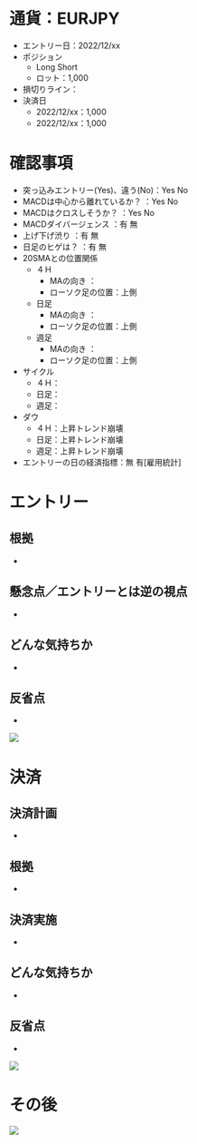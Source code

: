 # 通貨：EURJPY
- エントリー日：2022/12/xx
- ポジション
  - Long Short
  - ロット：1,000
- 損切りライン：
- 決済日
  - 2022/12/xx：1,000
  - 2022/12/xx：1,000

# 確認事項
- 突っ込みエントリー(Yes)、違う(No)：Yes No
- MACDは中心から離れているか？     ：Yes No
- MACDはクロスしそうか？           ：Yes No
- MACDダイバージェンス             ：有 無
- 上げ下げ渋り                     ：有 無
- 日足のヒゲは？                   ：有 無
- 20SMAとの位置関係
  - ４Ｈ
    - MAの向き        ：
    - ローソク足の位置：上側
  - 日足
    - MAの向き        ：
    - ローソク足の位置：上側
  - 週足
    - MAの向き        ：
    - ローソク足の位置：上側
- サイクル
  - ４Ｈ：
  - 日足：
  - 週足：
- ダウ
  - ４Ｈ：上昇トレンド崩壊
  - 日足：上昇トレンド崩壊
  - 週足：上昇トレンド崩壊
- エントリーの日の経済指標：無 有[雇用統計]

# エントリー
## 根拠
- 

## 懸念点／エントリーとは逆の視点
- 

## どんな気持ちか
- 

## 反省点
- 

![](./en01.png)

# 決済
## 決済計画
- 

## 根拠
- 

## 決済実施
- 

## どんな気持ちか
- 

## 反省点
- 

![](./ex01.png)

# その後
![](./af01.png)

